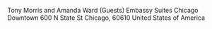 Tony Morris and Amanda Ward (Guests)
Embassy Suites Chicago Downtown
600 N State St
Chicago, 60610
United States of America

